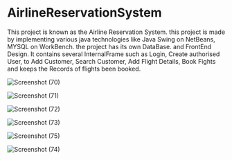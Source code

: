 # AirlineReservationSystem
This project is known as the Airline Reservation System.
this project is made by implementing various java technologies like Java Swing on  NetBeans, MYSQL on WorkBench.
the project has its own DataBase. and FrontEnd Design.
It contains several InternalFrame such as Login, Create authorised User, to Add Customer, Search Customer, Add Flight Details, Book Fights and keeps the Records of flights
been booked.


![Screenshot (70)](https://user-images.githubusercontent.com/119820879/205548811-4f58a690-05a1-4d38-b21b-e9ca77bc12fa.png)


![Screenshot (71)](https://user-images.githubusercontent.com/119820879/205548897-26091567-06f0-4bda-99e8-0e8a126012c0.png)


![Screenshot (72)](https://user-images.githubusercontent.com/119820879/205548969-bd8d1339-0327-41fd-8362-4b1a3e4e3ad4.png)


![Screenshot (73)](https://user-images.githubusercontent.com/119820879/205548992-1955de49-6c39-40b4-971b-e7ad1ab78629.png)


![Screenshot (75)](https://user-images.githubusercontent.com/119820879/205549013-ca3d11ad-e479-4d3e-92ce-f061a6b96331.png)


![Screenshot (74)](https://user-images.githubusercontent.com/119820879/205549022-cf09538a-51d9-413f-a93b-3ddc06e03ff1.png)
